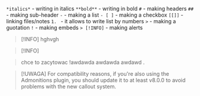 `*italics*` - writing in italics
`**bold**` - writing in bold
`#` - making headers
`##` - making sub-header
`-` - making a list
`- [ ]` - making a checkbox
`[[]]` - linking files/notes
`1. ` - it allows to write list by numbers
`>` - making a guotation
`!` - making embeds
`> [!INFO]` - making alerts
> [!INFO]
hghvgh


> [!INFO]

>chce to zacytowac
  !awdawda
  awdawda
  awdawd
  .

> [!UWAGA]
> For compatibility reasons, if you're also using the Admonitions plugin, you should update it to at least v8.0.0 to avoid problems with the new callout system.
